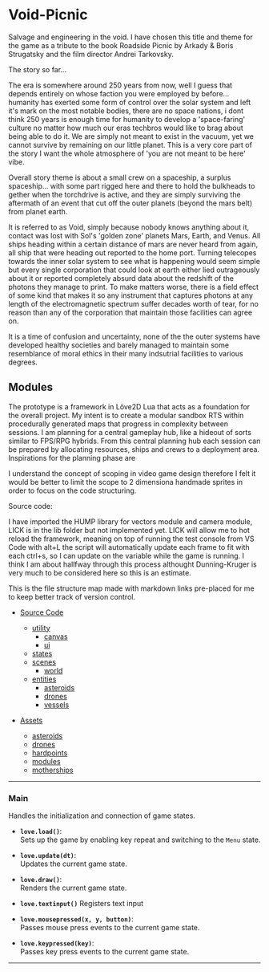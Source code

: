# Void-Picnic

Salvage and engineering in the void. I have chosen this title and theme for the game as a tribute to the book Roadside Picnic by Arkady & Boris Strugatsky and the film director Andrei Tarkovsky.

The story so far...

The era is somewhere around 250 years from now, well I guess that depends entirely on whose faction you were employed by before... humanity has exerted some form of control over the solar system and left it's mark on the most notable bodies, there are no space nations, i dont think 250 years is enough time for humanity to develop a 'space-faring' culture no matter how much our eras techbros would like to brag about being able to do it. We are simply not meant to exist in the vacuum, yet we cannot survive by remaining on our little planet. This is a very core part of the story I want the whole atmosphere of 'you are not meant to be here' vibe.

Overall story theme is about a small crew on a spaceship, a surplus spaceship... with some part rigged here and there to hold the bulkheads to gether when the torchdrive is active, and they are simply surviving the aftermath of an event that cut off the outer planets (beyond the mars belt) from planet earth.

It is referred to as Void, simply because nobody knows anything about it, contact was lost with Sol's 'golden zone' planets Mars, Earth, and Venus. All ships heading within a certain distance of mars are never heard from again, all ship that were heading out reported to the home port. Turning telecopes towards the inner solar system to see what is happening would seem simple but every single corporation that could look at earth either lied outrageously about it or reported completely absurd data about the redshift of the photons they manage to print. To make matters worse, there is a field effect of some kind that makes it so any instrument that captures photons at any length of the electromagnetic spectrum suffer decades worth of tear, for no reason than any of the corporation that maintain those facilities can agree on.

It is a time of confusion and uncertainty, none of the the outer systems have developed healthy societies and barely managed to maintain some resemblance of moral ethics in their many indsutrial facilities to various degrees.

## Modules

The prototype is a framework in Löve2D Lua that acts as a foundation for the overall project. My intent is to create a modular sandbox RTS within procedurally generated maps that progress in complexity between sessions. I am planning for a central gameplay hub, like a hideout of sorts similar to FPS/RPG hybrids. From this central planning hub each session can be prepared by allocating resources, ships and crews to a deployment area.
Inspirations for the planning phase are 

I understand the concept of scoping in video game design therefore I felt it would be better to limit the scope to 2 dimensiona handmade sprites in order to focus on the code structuring.

Source code:

I have imported the HUMP library for vectors module and camera module, LICK is in the lib folder but not implemented yet. LICK will allow me to hot reload the framework, meaning on top of running the test console from VS Code with alt+L the script will automatically update each frame to fit with each ctrl+s, so I can update on the variable while the game is running. I think I am about hallfway through this process althought Dunning-Kruger is very much to be considered here so this is an estimate.


This is the file structure map made with markdown links pre-placed for me to keep better track of version control.

- [Source Code](source/source.md)
  - [utility](source/utility/utility.md)
    - [canvas](source/utility/canvas/canvas.md)
    - [ui](source/utility/ui/ui.md)
  - [states](source/states/states.md)
  - [scenes](source/scenes/scenes.md)
    - [world](source/scenes/world/world.md)
  - [entities](source/entities/entities.md)
    - [asteroids](source/entities/asteroids/asteroids.md)
    - [drones](source/entities/drones/drones.md)
    - [vessels](source/entities/vessels/vessels.md)

- [Assets](assets/assets.md)
  - [asteroids](assets/sprites/asteroids/asteroids.md)
  - [drones](assets/sprites/drones/drones.md)
  - [hardpoints](assets/sprites/hardpoints/hardpoints.md)
  - [modules](assets/sprites/modules/modules.md)
  - [motherships](assets/sprites/motherships/motherships.md)

---

### **Main**
Handles the initialization and connection of game states.

- **`love.load()`**:  
  Sets up the game by enabling key repeat and switching to the `Menu` state.
  
- **`love.update(dt)`**:  
  Updates the current game state.

- **`love.draw()`**:  
  Renders the current game state.

- **`love.textinput()`**
  Registers text input

- **`love.mousepressed(x, y, button)`**:  
  Passes mouse press events to the current game state.

- **`love.keypressed(key)`**:  
  Passes key press events to the current game state.

---
